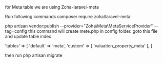 for Meta table we are using 
Zoha-laravel-meta

Run following commands
composer require zoha/laravel-meta

php artisan vendor:publish --provider="Zoha\Meta\MetaServiceProvider" --tag=config
this command will create mete.php in config folder. goto this file and update table index

'tables' => [
    'default' => 'meta',
    'custom'  => [
        'valuation_property_meta'
    ],
]

then run
php artisan migrate
